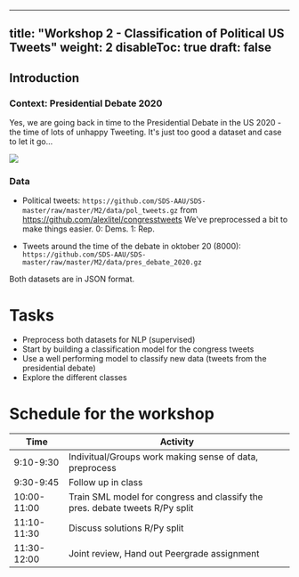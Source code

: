 
---
title: "Workshop 2 - Classification of Political US Tweets"
weight: 2
disableToc: true
draft: false
---

## Introduction 

### Context: Presidential Debate 2020


Yes, we are going back in time to the Presidential Debate in the US 2020 - the time of lots of unhappy Tweeting. It's just too good a dataset and case to let it go...

![](https://ichef.bbci.co.uk/news/800/cpsprodpb/E505/production/_114692685_uspresidentialdebate2020timedonaldtrumpandjoebiden.jpg)

### Data

* Political tweets: `https://github.com/SDS-AAU/SDS-master/raw/master/M2/data/pol_tweets.gz` from https://github.com/alexlitel/congresstweets We've preprocessed a bit to make things easier. 0: Dems. 1: Rep.

* Tweets around the time of the debate in oktober 20 (8000): `https://github.com/SDS-AAU/SDS-master/raw/master/M2/data/pres_debate_2020.gz`

Both datasets are in JSON format.



# Tasks

* Preprocess both datasets for NLP (supervised)
* Start by building a classification model for the congress tweets
* Use a well performing model to classify new data (tweets from the presidential debate)
* Explore the different classes


# Schedule for the workshop


| Time        | Activity                                                              |
|-------------|-----------------------------------------------------------------------|
| 9:10-9:30   | Indivitual/Groups work making sense of data, preprocess                   |
| 9:30-9:45   | Follow up in class               |
| 10:00-11:00 | Train SML model for congress and classify the pres. debate tweets  R/Py split                                     |
| 11:10-11:30 | Discuss solutions R/Py split                                          |
| 11:30-12:00 | Joint review, Hand out Peergrade assignment                           |  


<!---

## In class Notebooks

* R team [:::: HERE ::::](https://sds-aau.github.io/SDS-2021/workshops/2021/M2_workshop_networks_R.nb.html)
* [{{< awesome fas fa-laptop-code >}} Py Colab - With comments](https://colab.research.google.com/github/SDS-AAU/SDS-master/blob/master/M2/exercises/M2_W1_Elites.ipynb
)
--->

<!---
{{< tabs >}}

{{< tab name="Joint recordings">}}
  <h2>Assignment 1 handout</h2>
  {{< panopto  "https://panopto.aau.dk/Panopto/Pages/Embed.aspx?id=4b2660d2-790f-49cf-84be-ada900ea3083&autoplay=false&offerviewer=true&showtitle=true&showbrand=false&start=0&interactivity=all" >}}

{{< /tab >}}



{{< tab name="R Application">}}
<div>

  <h2>R: Recording</h2>
 
 coming soon

</div>
{{< /tab >}}



{{< tab name="Python Application">}}
<div>
  
  
  <h2>Python group recoding </h2>
  {{< panopto "https://panopto.aau.dk/Panopto/Pages/Embed.aspx?id=3c6006e6-e8e2-4ac4-a0a8-ada900ea85bc&autoplay=false&offerviewer=true&showtitle=true&showbrand=false&start=0&interactivity=all" >}}
</div>
{{< /tab >}}

{{< /tabs >}}
 --->
